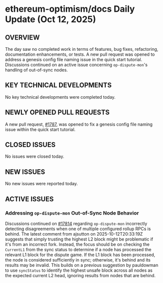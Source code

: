 # ethereum-optimism/docs Daily Update (Oct 12, 2025)
## OVERVIEW 
The day saw no completed work in terms of features, bug fixes, refactoring, documentation enhancements, or tests. A new pull request was opened to address a genesis config file naming issue in the quick start tutorial. Discussions continued on an active issue concerning `op-dispute-mon`'s handling of out-of-sync nodes.

## KEY TECHNICAL DEVELOPMENTS

No key technical developments were completed today.

## NEWLY OPENED PULL REQUESTS
A new pull request, [#1787](https://github.com/ethereum-optimism/docs/pull/1787), was opened to fix a genesis config file naming issue within the quick start tutorial.

## CLOSED ISSUES

No issues were closed today.

## NEW ISSUES

No new issues were reported today.

## ACTIVE ISSUES

### Addressing `op-dispute-mon` Out-of-Sync Node Behavior
Discussions continued on [#17814](https://github.com/ethereum-optimism/docs/issues/17814) regarding `op-dispute-mon` incorrectly detecting disagreements when one of multiple configured rollup RPCs is behind. The latest comment from ajsutton on 2025-10-12T20:33:19Z suggests that simply trusting the highest L2 block might be problematic if it's from an incorrect fork. Instead, the focus should be on checking the `CurrentL1` from the sync status to determine if a node has processed the relevant L1 block for the dispute game. If the L1 block has been processed, the node is considered sufficiently in sync; otherwise, it's behind and its results may be invalid. This builds on a previous suggestion by pauldowman to use `syncStatus` to identify the highest unsafe block across all nodes as the expected current L2 head, ignoring results from nodes that are behind.